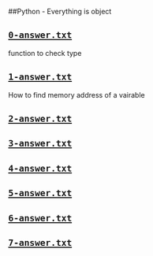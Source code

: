 ##Python - Everything is object

## [`0-answer.txt`](0-answer.txt)
function to check type

## [`1-answer.txt`](1-answer.txt)
How to find memory address of a vairable

## [`2-answer.txt`](2-answer.txt)


## [`3-answer.txt`](3-answer.txt)


## [`4-answer.txt`](4-answer.txt)


## [`5-answer.txt`](5-answer.txt)


## [`6-answer.txt`](6-answer.txt)


## [`7-answer.txt`](7-answer.txt)

